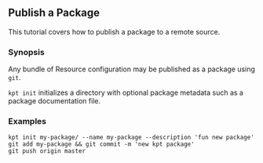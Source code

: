 ## Publish a Package

This tutorial covers how to publish a package to a remote source.

### Synopsis

Any bundle of Resource configuration may be published as a package using `git`.

`kpt init` initializes a directory with optional package metadata such as a
package documentation file.

### Examples

    kpt init my-package/ --name my-package --description 'fun new package'
    git add my-package && git commit -m 'new kpt package'
    git push origin master
